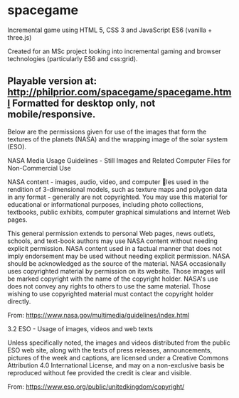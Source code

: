 # spacegame
Incremental game using HTML 5, CSS 3 and JavaScript ES6 (vanilla + three.js)

Created for an MSc project looking into incremental gaming and browser technologies (particularly ES6 and css:grid).

Playable version at: http://philprior.com/spacegame/spacegame.html
Formatted for desktop only, not mobile/responsive.
---

Below are the permissions given for use of the images that form the textures of the planets
(NASA) and the wrapping image of the solar system (ESO).

NASA Media Usage Guidelines - Still Images and Related
Computer Files for Non-Commercial Use

NASA content - images, audio, video, and computer les used in the rendition of 3-dimensional models, such as texture maps and polygon data in any format - generally are not copyrighted. You may use this material for educational or informational purposes, including photo collections, textbooks, public exhibits, computer graphical simulations and Internet Web pages.

This general permission extends to personal Web pages, news outlets, schools, and text-book authors may use NASA content without needing
explicit permission. NASA content used in a factual manner that does not imply endorsement may be used without needing explicit permission. NASA should be acknowledged as the source of the material. NASA occasionally uses copyrighted material by permission on its website. Those images will be marked copyright with the name of the copyright holder. NASA's use does not convey any rights to others to use the same material. Those wishing to use copyrighted material must contact the copyright holder directly.

From: https://www.nasa.gov/multimedia/guidelines/index.html


3.2 ESO - Usage of images, videos and web texts

Unless specifically noted, the images and videos distributed from the public ESO web site, along with the texts of press releases, announcements, pictures of the week and captions, are licensed under a Creative Commons Attribution 4.0 International License, and may on
a non-exclusive basis be reproduced without fee provided the credit is clear and visible.

From: https://www.eso.org/public/unitedkingdom/copyright/
